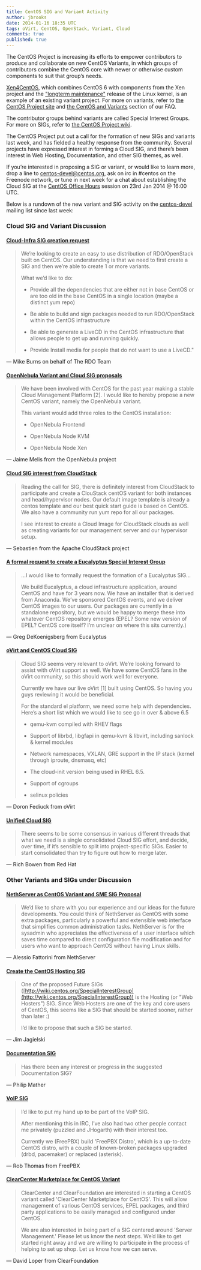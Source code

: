 ```yaml
---
title: CentOS SIG and Variant Activity
author: jbrooks
date: 2014-01-16 18:35 UTC
tags: oVirt, CentOS, OpenStack, Variant, Cloud
comments: true
published: true
---
```


The CentOS Project is increasing its efforts to empower contributors to produce and collaborate on new CentOS Variants, in which groups of contributors combine the CentOS core with newer or otherwise custom components to suit that group’s needs.

[Xen4CentOS](http://wiki.centos.org/Manuals/ReleaseNotes/Xen4-01), which combines CentOS 6 with components from the Xen project and the ["longterm maintenance"](https://www.kernel.org/releases.html) release of the Linux kernel, is an example of an existing variant project. For more on variants, refer to [the CentOS Project site](http://centos.org/variants/) and [the CentOS and Variants](http://community.redhat.com/centos-faq/#_centos_and_variants) section of our FAQ.

The contributor groups behind variants are called Special Interest Groups. For more on SIGs, refer to [the CentOS Project wiki](http://wiki.centos.org/SpecialInterestGroup).

The CentOS Project put out a call for the formation of new SIGs and variants last week, and has fielded a healthy response from the community. Several projects have expressed interest in forming a Cloud SIG, and there’s been interest in Web Hosting, Documentation, and other SIG themes, as well.

If you’re interested in proposing a SIG or variant, or would like to learn more, drop a line to [centos-devel@centos.org](mailto:centos-devel@centos.org), ask on irc in \#centos on the Freenode network, or tune in next week for a chat about establishing the Cloud SIG at the [CentOS Office Hours](https://plus.google.com/+CentOS/posts) session on 23rd Jan 2014 @ 16:00 UTC.

Below is a rundown of the new variant and SIG activity on the [centos-devel](http://lists.centos.org/pipermail/centos-devel) mailing list since last week:

### Cloud SIG and Variant Discussion

#### [Cloud-Infra SIG creation request](http://lists.centos.org/pipermail/centos-devel/2014-January/009343.html)

> We’re looking to create an easy to use distribution of RDO/OpenStack built on CentOS. Our understanding is that we need to first create a SIG and then we’re able to create 1 or more variants.
>
> What we’d like to do:
>
> -   Provide all the dependencies that are either not in base CentOS or are too old in the base CentOS in a single location (maybe a distinct yum repo)
>
> -   Be able to build and sign packages needed to run RDO/OpenStack within the CentOS infrastructure
>
> -   Be able to generate a LiveCD in the CentOS infrastructure that allows people to get up and running quickly.
>
> -   Provide Install media for people that do not want to use a LiveCD."
>
— Mike Burns on behalf of The RDO Team

#### [OpenNebula Variant and Cloud SIG proposals](http://lists.centos.org/pipermail/centos-devel/2014-January/009346.html)

> We have been involved with CentOS for the past year making a stable Cloud Management Platform [2]. I would like to hereby propose a new CentOS variant, namely the OpenNebula variant.
>
> This variant would add three roles to the CentOS installation:
>
> -   OpenNebula Frontend
>
> -   OpenNebula Node KVM
>
> -   OpenNebula Node Xen
>
— Jaime Melis from the OpenNebula project

#### [Cloud SIG interest from CloudStack](http://lists.centos.org/pipermail/centos-devel/2014-January/009350.html)

> Reading the call for SIG, there is definitely interest from CloudStack to participate and create a ClouStack centOS variant for both instances and head/hypervisor nodes. Our default image template is already a centos template and our best quick start guide is based on CentOS. We also have a community run yum repo for all our packages.
>
> I see interest to create a Cloud Image for CloudStack clouds as well as creating variants for our management server and our hypervisor setup.

— Sebastien from the Apache CloudStack project

#### [A formal request to create a Eucalyptus Special Interest Group](http://lists.centos.org/pipermail/centos-devel/2014-January/009375.html)

> …​I would like to formally request the formation of a Eucalyptus SIG…​
>
> We build Eucalyptus, a cloud infrastructure application, around CentOS and have for 3 years now. We have an installer that is derived from Anaconda. We’ve sponsored CentOS events, and we deliver CentOS images to our users. Our packages are currently in a standalone repository, but we would be happy to merge these into whatever CentOS repository emerges (EPEL? Some new version of EPEL? CentOS core itself? I’m unclear on where this sits currently.)

— Greg DeKoenigsberg from Eucalyptus

#### [oVirt and CentOS Cloud SIG](http://lists.centos.org/pipermail/centos-devel/2014-January/009451.html)

> Cloud SIG seems very relevant to oVirt. We’re looking forward to assist with oVirt support as well. We have some CentOS fans in the oVirt community, so this should work well for everyone.
>
> Currently we have our live oVirt [1] built using CentOS. So having you guys reviewing it would be beneficial.
>
> For the standard el platform, we need some help with dependencies. Here’s a short list which we would like to see go in over & above 6.5
>
> -   qemu-kvm compiled with RHEV flags
>
> -   Support of librbd, libgfapi in qemu-kvm & libvirt, including sanlock & kernel modules
>
> -   Network namespaces, VXLAN, GRE support in the IP stack (kernel through iproute, dnsmasq, etc)
>
> -   The cloud-init version being used in RHEL 6.5.
>
> -   Support of cgroups
>
> -   selinux policies
>
— Doron Fediuck from oVirt

#### [Unified Cloud SIG](http://lists.centos.org/pipermail/centos-devel/2014-January/009467.html)

> There seems to be some consensus in various different threads that what we need is a single consolidated Cloud SIG effort, and decide, over time, if it’s sensible to split into project-specific SIGs. Easier to start consolidated than try to figure out how to merge later.

— Rich Bowen from Red Hat

### Other Variants and SIGs under Discussion

#### [NethServer as CentOS Variant and SME SIG Proposal](http://lists.centos.org/pipermail/centos-devel/2014-January/009393.html)

> We’d like to share with you our experience and our ideas for the future developments. You could think of NethServer as CentOS with some extra packages, particularly a powerful and extensible web interface that simplifies common administration tasks. NethServer is for the sysadmin who appreciates the effectiveness of a user interface which saves time compared to direct configuration file modification and for users who want to approach CentOS without having Linux skills.

— Alessio Fattorini from NethServer

#### [Create the CentOS Hosting SIG](http://lists.centos.org/pipermail/centos-devel/2014-January/009400.html)

> One of the proposed Future SIGs ([http://wiki.centos.org/SpecialInterestGroup](http://wiki.centos.org/SpecialInterestGroup)) is the Hosting (or "Web Hosters") SIG. Since Web Hosters are one of the key and core users of CentOS, this seems like a SIG that should be started sooner, rather than later :)
>
> I’d like to propose that such a SIG be started.

— Jim Jagielski

#### [Documentation SIG](http://lists.centos.org/pipermail/centos-devel/2014-January/009408.html)

> Has there been any interest or progress in the suggested Documentation SIG?

— Philip Mather

#### [VoIP SIG](http://lists.centos.org/pipermail/centos-devel/2014-January/009340.html)

> I’d like to put my hand up to be part of the VoIP SIG.
>
> After mentioning this in IRC, I’ve also had two other people contact me privately (puzzled and JHogarth) with their interest too.
>
> Currently we (FreePBX) build 'FreePBX Distro', which is a up-to-date CentOS distro, with a couple of known-broken packages upgraded (drbd, pacemaker) or replaced (asterisk).

— Rob Thomas from FreePBX

#### [ClearCenter Marketplace for CentOS Variant](http://lists.centos.org/pipermail/centos-devel/2014-January/009430.html)

> ClearCenter and ClearFoundation are interested in starting a CentOS variant called 'ClearCenter Marketplace for CentOS'. This will allow management of various CentOS services, EPEL packages, and third party applications to be easily managed and configured under CentOS.
>
> We are also interested in being part of a SIG centered around 'Server Management.' Please let us know the next steps. We’d like to get started right away and we are willing to participate in the process of helping to set up shop. Let us know how we can serve.

— David Loper from ClearFoundation
